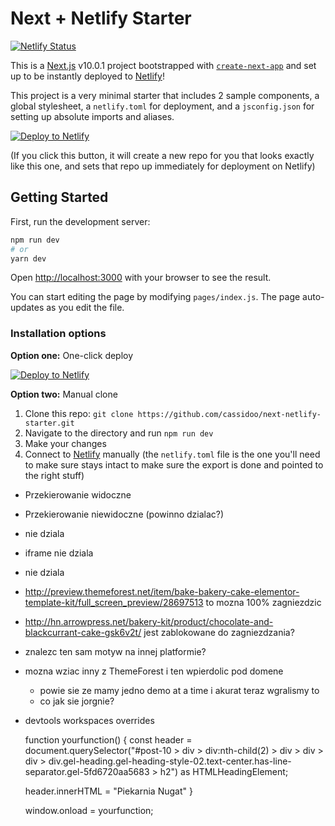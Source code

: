 # Next + Netlify Starter

[![Netlify Status](https://api.netlify.com/api/v1/badges/ed50f56e-4fc2-4c98-8b66-1e5074c6f3d3/deploy-status)](https://app.netlify.com/sites/next-starter/deploys)

This is a [Next.js](https://nextjs.org/) v10.0.1 project bootstrapped with [`create-next-app`](https://github.com/vercel/next.js/tree/canary/packages/create-next-app) and set up to be instantly deployed to [Netlify](https://url.netlify.com/Bk4UicocL)!

This project is a very minimal starter that includes 2 sample components, a global stylesheet, a `netlify.toml` for deployment, and a `jsconfig.json` for setting up absolute imports and aliases.

[![Deploy to Netlify](https://www.netlify.com/img/deploy/button.svg)](https://app.netlify.com/start/deploy?repository=https://github.com/cassidoo/next-netlify-starter&utm_source=github&utm_medium=nextstarter-cs&utm_campaign=devex)

(If you click this button, it will create a new repo for you that looks exactly like this one, and sets that repo up immediately for deployment on Netlify)

## Getting Started

First, run the development server:

```bash
npm run dev
# or
yarn dev
```

Open [http://localhost:3000](http://localhost:3000) with your browser to see the result.

You can start editing the page by modifying `pages/index.js`. The page auto-updates as you edit the file.

### Installation options

**Option one:** One-click deploy

[![Deploy to Netlify](https://www.netlify.com/img/deploy/button.svg)](https://app.netlify.com/start/deploy?repository=https://github.com/cassidoo/next-netlify-starter&utm_source=github&utm_medium=nextstarter-cs&utm_campaign=devex)

**Option two:** Manual clone

1. Clone this repo: `git clone https://github.com/cassidoo/next-netlify-starter.git`
2. Navigate to the directory and run `npm run dev`
3. Make your changes
4. Connect to [Netlify](https://url.netlify.com/Bk4UicocL) manually (the `netlify.toml` file is the one you'll need to make sure stays intact to make sure the export is done and pointed to the right stuff)

- Przekierowanie widoczne
- Przekierowanie niewidoczne (powinno dzialac?)

- <embed> nie dziala
- iframe nie dziala
- <object> nie dziala

- http://preview.themeforest.net/item/bake-bakery-cake-elementor-template-kit/full_screen_preview/28697513 to mozna 100% zagniezdzic
- http://hn.arrowpress.net/bakery-kit/product/chocolate-and-blackcurrant-cake-gsk6v2t/ jest zablokowane do zagniezdzania?
- znalezc ten sam motyw na innej platformie?
- mozna wziac inny z ThemeForest i ten wpierdolic pod domene
  - powie sie ze mamy jedno demo at a time i akurat teraz wgralismy to
  - co jak sie jorgnie?
- devtools workspaces overrides

function yourfunction() {
  const header = document.querySelector("#post-10 > div > div:nth-child(2) > div > div > div > div.gel-heading.gel-heading-style-02.text-center.has-line-separator.gel-5fd6720aa5683 > h2") as HTMLHeadingElement;

  header.innerHTML = "Piekarnia Nugat"
}

window.onload = yourfunction;
